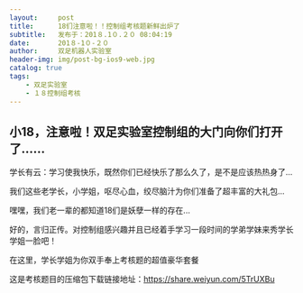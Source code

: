 ```yaml
---
layout:     post
title:      18们注意啦！！控制组考核题新鲜出炉了
subtitle:   发布于：201８.1０.２０ 08:04:19      
date:       201８-1０-２０
author:     双足机器人实验室
header-img: img/post-bg-ios9-web.jpg
catalog: true
tags:
    - 双足实验室
    - １８控制组考核
---
```


##  小18，注意啦！双足实验室控制组的大门向你们打开了......

学长有云：学习使我快乐，既然你们已经快乐了那么久了，是不是应该热热身了...

我们这些老学长，小学姐，呕尽心血，绞尽脑汁为你们准备了超丰富的大礼包...

嘿嘿，我们老一辈的都知道18们是妖孽一样的存在...

好的，言归正传。对控制组感兴趣并且已经着手学习一段时间的学弟学妹来秀学长学姐一脸吧！

在这里，学长学姐为你双手奉上考核题的超值豪华套餐

这是考核题目的压缩包下载链接地址：https://share.weiyun.com/5TrUXBu